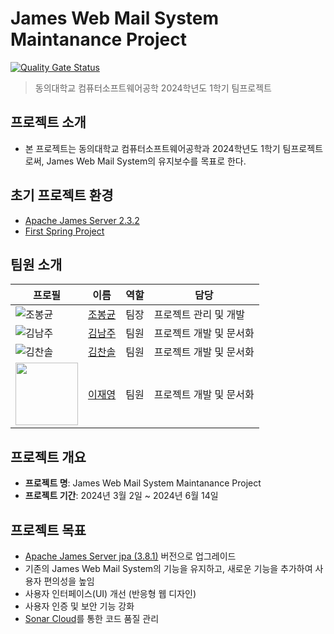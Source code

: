 # James Web Mail System Maintanance Project

[![Quality Gate Status](https://sonarcloud.io/api/project_badges/measure?project=cmsong111_Spring-webmail&metric=alert_status)](https://sonarcloud.io/summary/new_code?id=cmsong111_Spring-webmail)


> 동의대학교 컴퓨터소프트웨어공학 2024학년도 1학기 팀프로젝트

## 프로젝트 소개

- 본 프로젝트는 동의대학교 컴퓨터소프트웨어공학과 2024학년도 1학기 팀프로젝트로써, James Web Mail System의 유지보수를 목표로 한다.


## 초기 프로젝트 환경
- [Apache James Server 2.3.2](https://hub.docker.com/r/skylord21/james)
- [First Spring Project](https://github.com/cmsong111/Spring-webmail/tree/945cb0a149113b2e2ee497d918f2cc7246340189)

## 팀원 소개

| 프로필                                                                      | 이름                                       | 역할 | 담당            |
|--------------------------------------------------------------------------|------------------------------------------|----|---------------|
| ![조봉균](https://avatars.githubusercontent.com/bonggyunjo?s=100)           | [조봉균](https://www.github.com/bonggyunjo) | 팀장 | 프로젝트 관리 및 개발  |
| ![김남주](https://avatars.githubusercontent.com/cmsong111?s=100)            | [김남주](https://www.github.com/cmsong111)  | 팀원 | 프로젝트 개발 및 문서화 |
| ![김찬솔](https://avatars.githubusercontent.com/chansolsol?s=100)           | [김찬솔](https://www.github.com/chansolsol) | 팀원 | 프로젝트 개발 및 문서화 |
| <img src="https://avatars.githubusercontent.com/wodud4143" height="100"> | [이재영](https://www.github.com/wodud4143)  | 팀원 | 프로젝트 개발 및 문서화 |

## 프로젝트 개요

- **프로젝트 명**: James Web Mail System Maintanance Project
- **프로젝트 기간**: 2024년 3월 2일 ~ 2024년 6월 14일


## 프로젝트 목표

- [Apache James Server jpa (3.8.1)](https://hub.docker.com/layers/apache/james/jpa-3.8.1/images/sha256-a057ab6b405f2e34b6563502701d164c7b44fb603a4762e21bec7ced2bf4ba59?context=explore) 버전으로 업그레이드
- 기존의 James Web Mail System의 기능을 유지하고, 새로운 기능을 추가하여 사용자 편의성을 높임
- 사용자 인터페이스(UI) 개선 (반응형 웹 디자인)
- 사용자 인증 및 보안 기능 강화
- [Sonar Cloud](https://sonarcloud.io/project/overview?id=cmsong111_Spring-webmail)를 통한 코드 품질 관리


